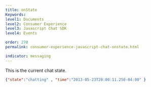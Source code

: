 ```yaml
---
title: onState
Keywords:
level1: Documents
level2: Consumer Experience
level3: Javascript Chat SDK
level4: Events

order: 270
permalink: consumer-experience-javascript-chat-onstate.html

indicator: messaging
---
```


This is the current chat state.

```json 
{"state":"chatting" , "time":"2013-05-23T20:00:11.250-04:00" }
```
